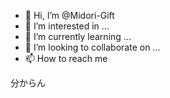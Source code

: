 - 👋 Hi, I’m @Midori-Gift 
- 👀 I’m interested in ...  
- 🌱 I’m currently learning ... 
- 💞️ I’m looking to collaborate on ... 
- 📫 How to reach me  


<!---
Midori-Gift/Midori-Gift is a ✨ special ✨ repository because its `README.md` (this file) appears on your GitHub profile.
You can click the Preview link to take a look at your changes.
--->
分からん
